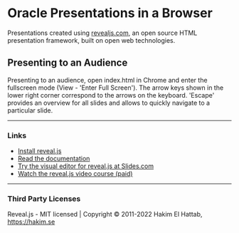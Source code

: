 # Oracle Presentations in a Browser
Presentations created using [revealjs.com](https://revealjs.com/), an open source HTML presentation framework, built on open web technologies.

## Presenting to an Audience
Presenting to an audience, open index.html in Chrome and enter the fullscreen mode (View - 'Enter Full Screen'). The arrow keys shown in the lower right corner correspond to the arrows on the keyboard. 'Escape' provides an overview for all slides and allows to quickly navigate to a particular slide. 

---
### Links
- [Install reveal.js](https://revealjs.com/installation)
- [Read the documentation](https://revealjs.com/markup/)
- [Try the visual editor for reveal.js at Slides.com](https://slides.com/)
- [Watch the reveal.js video course (paid)](https://revealjs.com/course)
---

### Third Party Licenses
Reveal.js - MIT licensed | Copyright © 2011-2022 Hakim El Hattab, https://hakim.se
